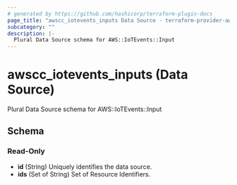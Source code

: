 ```yaml
---
# generated by https://github.com/hashicorp/terraform-plugin-docs
page_title: "awscc_iotevents_inputs Data Source - terraform-provider-awscc"
subcategory: ""
description: |-
  Plural Data Source schema for AWS::IoTEvents::Input
---
```


# awscc_iotevents_inputs (Data Source)

Plural Data Source schema for AWS::IoTEvents::Input



<!-- schema generated by tfplugindocs -->
## Schema

### Read-Only

- **id** (String) Uniquely identifies the data source.
- **ids** (Set of String) Set of Resource Identifiers.


